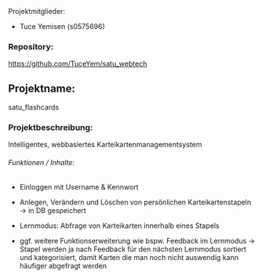 Projektmitglieder:

- Tuce Yemisen (s0575696)






### Repository:

https://github.com/TuceYem/satu_webtech

## Projektname:

satu_flashcards

### Projektbeschreibung:

Intelligentes, webbasiertes Karteikartenmanagementsystem

###### Funktionen / Inhalte:

- Einloggen mit Username & Kennwort

- Anlegen, Verändern und Löschen von persönlichen Karteikartenstapeln -> in DB gespeichert

- Lernmodus: Abfrage von Karteikarten innerhalb eines Stapels

- ggf. weitere Funktionserweiterung wie bspw. 
    Feedback im Lernmodus -> Stapel werden ja nach Feedback für 
    den nächsten Lernmodus sortiert und kategorisiert, damit Karten die man noch nicht auswendig kann häufiger abgefragt werden


